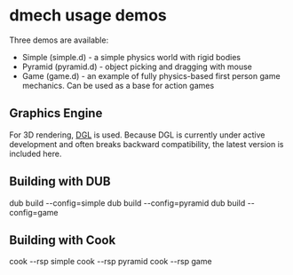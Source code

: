 dmech usage demos
=================
Three demos are available:

* Simple (simple.d) - a simple physics world with rigid bodies
* Pyramid (pyramid.d) - object picking and dragging with mouse
* Game (game.d) - an example of fully physics-based first person game mechanics. Can be used as a base for action games

Graphics Engine
---------------
For 3D rendering, [DGL](http://github.com/gecko0307/dgl) is used. Because DGL is currently under active development and often breaks backward compatibility, the latest version is included here.

Building with DUB
-----------------
dub build --config=simple
dub build --config=pyramid
dub build --config=game

Building with Cook
------------------
cook --rsp simple
cook --rsp pyramid
cook --rsp game